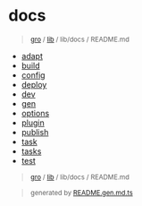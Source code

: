 # docs

> <sub>[gro](/../..) / [lib](..) / lib/docs / README.md</sub>

- [adapt](adapt.md)
- [build](build.md)
- [config](config.md)
- [deploy](deploy.md)
- [dev](dev.md)
- [gen](gen.md)
- [options](options.md)
- [plugin](plugin.md)
- [publish](publish.md)
- [task](task.md)
- [tasks](tasks.md)
- [test](test.md)

> <sub>[gro](/../..) / [lib](..) / lib/docs / README.md</sub>

> <sub>generated by [README.gen.md.ts](README.gen.md.ts)</sub>
